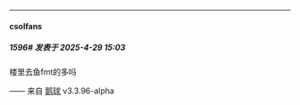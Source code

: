 ﻿
*****

####  csolfans  
##### 1596#       发表于 2025-4-29 15:03

楼里去鱼fmt的多吗

—— 来自 [鹅球](https://www.pgyer.com/xfPejhuq) v3.3.96-alpha

